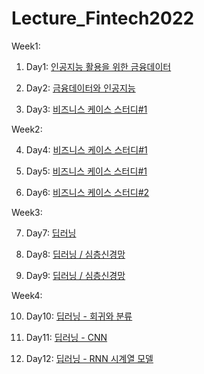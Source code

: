 # Lecture_Fintech2022

Week1:

1. Day1: [인공지능 활용을 위한 금융데이터](week1.md#day1)

2. Day2: [금융데이터와 인공지능](week1.md#day2)

3. Day3: [비즈니스 케이스 스터디#1](week1.md#day3)

Week2:

4. Day4: [비즈니스 케이스 스터디#1](week2.md#day4)

5. Day5: [비즈니스 케이스 스터디#1](week2.md#day5)

6. Day6: [비즈니스 케이스 스터디#2](week2.md#day6)

Week3:

7. Day7: [딥러닝](week3.md#day7)

8. Day8: [딥러닝 / 심층신경망](week3.md#day8)

9. Day9: [딥러닝 / 심층신경망 ](week3.md#day9)

Week4:

10. Day10: [딥러닝 - 회귀와 분류](week4.md#day10)

11. Day11: [딥러닝 - CNN](week4.md#day11)

12. Day12: [딥러닝 - RNN 시계열 모델](week4.md#day12)
